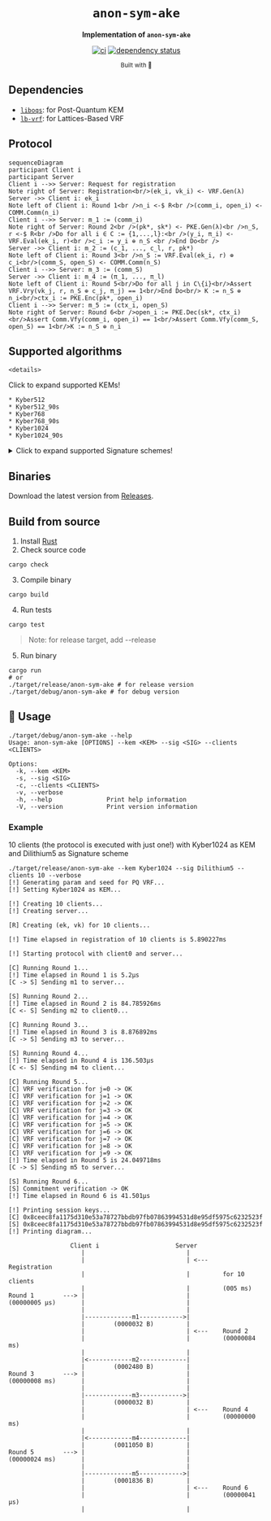 <div align="center">

  <h1><code>anon-sym-ake</code></h1>

  <strong>Implementation of `anon-sym-ake`</strong>

  [![ci](https://github.com/jiep/anon-sym-ake/actions/workflows/rust.yml/badge.svg)](https://github.com/jiep/anon-sym-ake/actions/workflows/rust.yml)
  [![dependency status](https://deps.rs/repo/github/jiep/anon-sym-ake/status.svg)](https://deps.rs/repo/github/jiep/anon-sym-ake)

  <sub>Built with 🦀</sub>
</div>

## Dependencies

* [`liboqs`](https://github.com/open-quantum-safe/liboqs-rust): for Post-Quantum KEM
* [`lb-vrf`](https://github.com/zhenfeizhang/lb-vrf): for Lattices-Based VRF

## Protocol

```mermaid
sequenceDiagram
participant Client i
participant Server
Client i -->> Server: Request for registration
Note right of Server: Registration<br/>(ek_i, vk_i) <- VRF.Gen(λ)
Server ->> Client i: ek_i
Note left of Client i: Round 1<br />n_i <-$ R<br />(comm_i, open_i) <- COMM.Comm(n_i)
Client i -->> Server: m_1 := (comm_i)
Note right of Server: Round 2<br />(pk*, sk*) <- PKE.Gen(λ)<br />n_S, r <-$ R<br />Do for all i ∈ C := {1,...,l}:<br />(y_i, π_i) <- VRF.Eval(ek_i, r)<br />c_i := y_i ⊕ n_S <br />End Do<br />
Server ->> Client i: m_2 := (c_1, ..., c_l, r, pk*)
Note left of Client i: Round 3<br />n_S := VRF.Eval(ek_i, r) ⊕ c_i<br/>(comm_S, open_S) <- COMM.Comm(n_S) 
Client i -->> Server: m_3 := (comm_S)
Server ->> Client i: m_4 := (π_1, ..., π_l)
Note left of Client i: Round 5<br/>Do for all j in C\{i}<br/>Assert VRF.Vry(vk_j, r, n_S ⊕ c_j, π_j) == 1<br/>End Do<br/> K := n_S ⊕ n_i<br/>ctx_i := PKE.Enc(pk*, open_i)
Client i -->> Server: m_5 := (ctx_i, open_S)
Note right of Server: Round 6<br />open_i := PKE.Dec(sk*, ctx_i)<br/>Assert Comm.Vfy(comm_i, open_i) == 1<br/>Assert Comm.Vfy(comm_S, open_S) == 1<br/>K := n_S ⊕ n_i
```

## Supported algorithms
  
    <details>
  <summary>Click to expand supported KEMs!</summary>

    * Kyber512
    * Kyber512_90s
    * Kyber768
    * Kyber768_90s
    * Kyber1024
    * Kyber1024_90s

</details>

<details>
  <summary>Click to expand supported Signature schemes!</summary>

    * *Dilithium2 
    * *Dilithium3
    * *Dilithium5 
    * *Falcon512
    * *Falcon1024
    * SphincsHaraka128fRobust
    * SphincsHaraka128fSimple
    * SphincsHaraka128sRobust
    * SphincsHaraka128sSimple
    * SphincsHaraka192fRobust
    * SphincsHaraka192fSimple
    * SphincsHaraka192sRobust
    * SphincsHaraka192sSimple
    * SphincsHaraka256fRobust
    * SphincsHaraka256fSimple
    * SphincsHaraka256sRobust
    * SphincsHaraka256sSimple
    * SphincsSha256128fRobust
    * SphincsSha256128fSimple
    * SphincsSha256128sRobust
    * SphincsSha256128sSimple
    * SphincsSha256192fRobust
    * SphincsSha256192fSimple
    * SphincsSha256192sRobust
    * SphincsSha256192sSimple
    * SphincsSha256256fRobust
    * SphincsSha256256fSimple
    * SphincsSha256256sRobust
    * SphincsSha256256sSimple
    * SphincsShake256128fRobust
    * SphincsShake256128fSimple
    * SphincsShake256128sRobust
    * SphincsShake256128sSimple
    * SphincsShake256192fRobust
    * SphincsShake256192fSimple
    * SphincsShake256192sRobust
    * SphincsShake256192sSimple
    * SphincsShake256256fRobust
    * SphincsShake256256fSimple
    * SphincsShake256256sRobust
    * SphincsShake256256sSimple

</details>

## Binaries

Download the latest version from [Releases](https://github.com/jiep/anon-sym-ake/releases).

## Build from source

1. Install [Rust](https://www.rust-lang.org/tools/install)
2. Check source code

```
cargo check
``` 

3. Compile binary

```
cargo build
``` 

4. Run tests

```
cargo test
```

> Note: for release target, add --release

5. Run binary

```
cargo run
# or
./target/release/anon-sym-ake # for release version
./target/debug/anon-sym-ake # for debug version
```

## 🚴 Usage

```
./target/debug/anon-sym-ake --help
Usage: anon-sym-ake [OPTIONS] --kem <KEM> --sig <SIG> --clients <CLIENTS>

Options:
  -k, --kem <KEM>
  -s, --sig <SIG>          
  -c, --clients <CLIENTS>  
  -v, --verbose            
  -h, --help               Print help information
  -V, --version            Print version information
```

### Example

10 clients (the protocol is executed with just one!) with Kyber1024 as KEM and Dilithium5 as Signature scheme

```
./target/release/anon-sym-ake --kem Kyber1024 --sig Dilithium5 --clients 10 --verbose
[!] Generating param and seed for PQ VRF...
[!] Setting Kyber1024 as KEM...

[!] Creating 10 clients...
[!] Creating server...

[R] Creating (ek, vk) for 10 clients...

[!] Time elapsed in registration of 10 clients is 5.890227ms

[!] Starting protocol with client0 and server...

[C] Running Round 1...
[!] Time elapsed in Round 1 is 5.2µs
[C -> S] Sending m1 to server...

[S] Running Round 2...
[!] Time elapsed in Round 2 is 84.785926ms
[C <- S] Sending m2 to client0...

[C] Running Round 3...
[!] Time elapsed in Round 3 is 8.876892ms
[C -> S] Sending m3 to server...

[S] Running Round 4...
[!] Time elapsed in Round 4 is 136.503µs
[C <- S] Sending m4 to client...

[C] Running Round 5...
[C] VRF verification for j=0 -> OK
[C] VRF verification for j=1 -> OK
[C] VRF verification for j=2 -> OK
[C] VRF verification for j=3 -> OK
[C] VRF verification for j=4 -> OK
[C] VRF verification for j=5 -> OK
[C] VRF verification for j=6 -> OK
[C] VRF verification for j=7 -> OK
[C] VRF verification for j=8 -> OK
[C] VRF verification for j=9 -> OK
[!] Time elapsed in Round 5 is 24.049718ms
[C -> S] Sending m5 to server...

[S] Running Round 6...
[S] Commitment verification -> OK
[!] Time elapsed in Round 6 is 41.501µs

[!] Printing session keys...
[C] 0x8ceec8fa1175d310e53a78727bbdb97fb07863994531d8e95df5975c6232523f
[S] 0x8ceec8fa1175d310e53a78727bbdb97fb07863994531d8e95df5975c6232523f
[!] Printing diagram...

                 Client i                     Server
                    |                            |
                    |                            | <---    Registration 
                    |                            |         for 10 clients
                    |                            |         (005 ms)
Round 1        ---> |                            |
(00000005 µs)       |                            |
                    |                            |
                    |-------------m1------------>|
                    |        (0000032 B)         |
                    |                            | <---    Round 2
                    |                            |         (00000084 ms)
                    |                            |
                    |<------------m2-------------|
                    |        (0002480 B)         |
Round 3        ---> |                            |
(00000008 ms)       |                            |
                    |                            |
                    |-------------m3------------>|
                    |        (0000032 B)         |   
                    |                            | <---    Round 4
                    |                            |         (00000000 ms)
                    |                            |
                    |<------------m4-------------|
                    |        (0011050 B)         |
Round 5        ---> |                            |
(00000024 ms)       |                            |
                    |                            |
                    |-------------m5------------>|
                    |        (0001836 B)         |   
                    |                            | <---    Round 6
                    |                            |         (00000041 µs)
                    |                            |
```